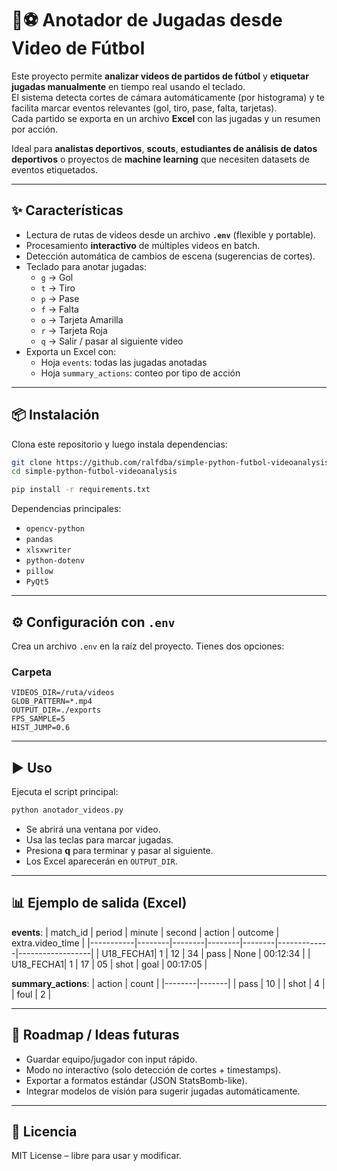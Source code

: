 # 🎥⚽ Anotador de Jugadas desde Video de Fútbol  

Este proyecto permite **analizar videos de partidos de fútbol** y **etiquetar jugadas manualmente** en tiempo real usando el teclado.  
El sistema detecta cortes de cámara automáticamente (por histograma) y te facilita marcar eventos relevantes (gol, tiro, pase, falta, tarjetas).  
Cada partido se exporta en un archivo **Excel** con las jugadas y un resumen por acción.  

Ideal para **analistas deportivos**, **scouts**, **estudiantes de análisis de datos deportivos** o proyectos de **machine learning** que necesiten datasets de eventos etiquetados.

---

## ✨ Características

- Lectura de rutas de videos desde un archivo **`.env`** (flexible y portable).  
- Procesamiento **interactivo** de múltiples videos en batch.  
- Detección automática de cambios de escena (sugerencias de cortes).  
- Teclado para anotar jugadas:  
  - `g` → Gol  
  - `t` → Tiro  
  - `p` → Pase  
  - `f` → Falta  
  - `o` → Tarjeta Amarilla  
  - `r` → Tarjeta Roja  
  - `q` → Salir / pasar al siguiente video  
- Exporta un Excel con:
  - Hoja `events`: todas las jugadas anotadas  
  - Hoja `summary_actions`: conteo por tipo de acción  

---

## 📦 Instalación

Clona este repositorio y luego instala dependencias:

```bash
git clone https://github.com/ralfdba/simple-python-futbol-videoanalysis.git
cd simple-python-futbol-videoanalysis

pip install -r requirements.txt
```

Dependencias principales:
- `opencv-python`
- `pandas`
- `xlsxwriter`
- `python-dotenv`
- `pillow`
- `PyQt5`

---

## ⚙️ Configuración con `.env`

Crea un archivo `.env` en la raíz del proyecto. Tienes dos opciones:

### Carpeta
```env
VIDEOS_DIR=/ruta/videos
GLOB_PATTERN=*.mp4
OUTPUT_DIR=./exports
FPS_SAMPLE=5
HIST_JUMP=0.6
```

---

## ▶️ Uso

Ejecuta el script principal:

```bash
python anotador_videos.py
```

- Se abrirá una ventana por video.  
- Usa las teclas para marcar jugadas.  
- Presiona **q** para terminar y pasar al siguiente.  
- Los Excel aparecerán en `OUTPUT_DIR`.

---

## 📊 Ejemplo de salida (Excel)

**events**:
| match_id  | period | minute | second | action | outcome     | extra.video_time |
|-----------|--------|--------|--------|--------|-------------|------------------|
| U18_FECHA1| 1      | 12     | 34     | pass   | None        | 00:12:34         |
| U18_FECHA1| 1      | 17     | 05     | shot   | goal        | 00:17:05         |

**summary_actions**:
| action | count |
|--------|-------|
| pass   | 10    |
| shot   | 4     |
| foul   | 2     |

---

## 🔮 Roadmap / Ideas futuras

- Guardar equipo/jugador con input rápido.  
- Modo no interactivo (solo detección de cortes + timestamps).  
- Exportar a formatos estándar (JSON StatsBomb-like).  
- Integrar modelos de visión para sugerir jugadas automáticamente.  

---

## 📜 Licencia

MIT License – libre para usar y modificar.  
